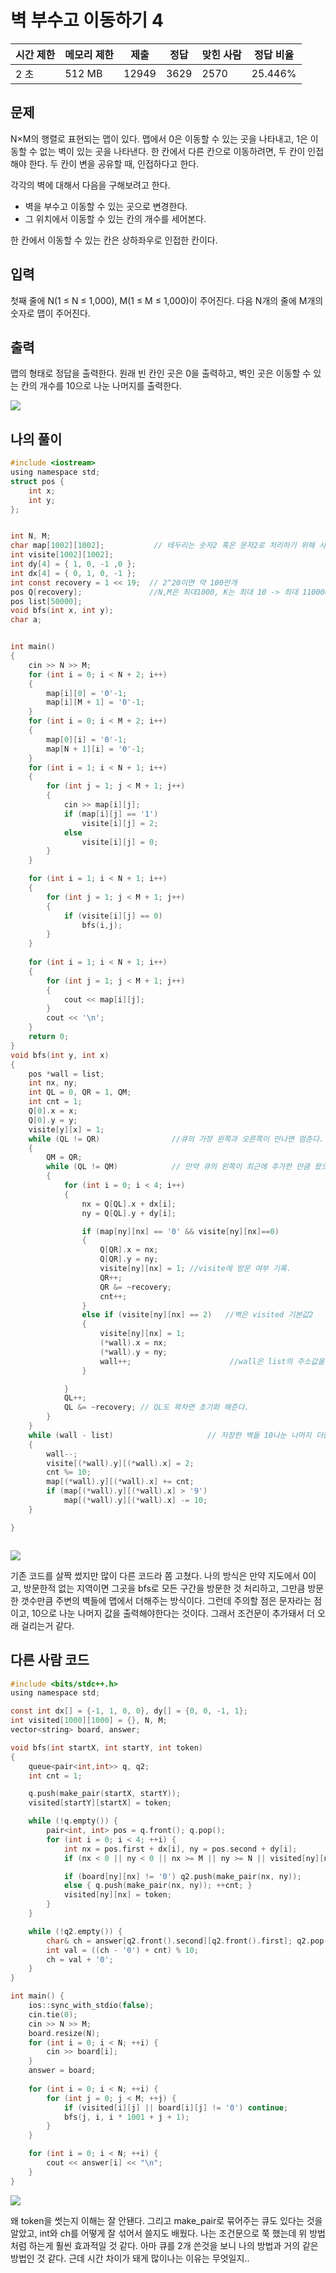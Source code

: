 # 벽 부수고 이동하기 4

| 시간 제한 | 메모리 제한 | 제출    | 정답   | 맞힌 사람 | 정답 비율   |
| ----- | ------ | ----- | ---- | ----- | ------- |
| 2 초   | 512 MB | 12949 | 3629 | 2570  | 25.446% |

## 문제

N×M의 행렬로 표현되는 맵이 있다. 맵에서 0은 이동할 수 있는 곳을 나타내고, 1은 이동할 수 없는 벽이 있는 곳을 나타낸다. 한 칸에서 다른 칸으로 이동하려면, 두 칸이 인접해야 한다. 두 칸이 변을 공유할 때, 인접하다고 한다.

각각의 벽에 대해서 다음을 구해보려고 한다.

- 벽을 부수고 이동할 수 있는 곳으로 변경한다.
- 그 위치에서 이동할 수 있는 칸의 개수를 세어본다.

한 칸에서 이동할 수 있는 칸은 상하좌우로 인접한 칸이다.

## 입력

첫째 줄에 N(1 ≤ N ≤ 1,000), M(1 ≤ M ≤ 1,000)이 주어진다. 다음 N개의 줄에 M개의 숫자로 맵이 주어진다.

## 출력

맵의 형태로 정답을 출력한다. 원래 빈 칸인 곳은 0을 출력하고, 벽인 곳은 이동할 수 있는 칸의 개수를 10으로 나눈 나머지를 출력한다.

![](C++_20220919_백준16946_벽%20부수고%20이동하기%204assets/2022-09-19-23-17-27-image.png)

## 나의 풀이

```c
#include <iostream>
using namespace std;
struct pos {
	int x;
	int y;
};


int N, M;
char map[1002][1002];			// 테두리는 숫자2 혹은 문자2로 처리하기 위해 사용.
int visite[1002][1002];
int dy[4] = { 1, 0, -1 ,0 };
int dx[4] = { 0, 1, 0, -1 };
int const recovery = 1 << 19;  // 2^20이면 약 100만개
pos Q[recovery];			   //N,M은 최대1000, K는 최대 10 -> 최대 11000000가지보다 작음.
pos list[50000];
void bfs(int x, int y);
char a;


int main()
{
	cin >> N >> M;
	for (int i = 0; i < N + 2; i++)
	{
		map[i][0] = '0'-1;
		map[i][M + 1] = '0'-1;
	}
	for (int i = 0; i < M + 2; i++)
	{
		map[0][i] = '0'-1;
		map[N + 1][i] = '0'-1;
	}
	for (int i = 1; i < N + 1; i++)
	{
		for (int j = 1; j < M + 1; j++)
		{
			cin >> map[i][j];
			if (map[i][j] == '1')
				visite[i][j] = 2;
			else
				visite[i][j] = 0;
		}
	}

	for (int i = 1; i < N + 1; i++)
	{
		for (int j = 1; j < M + 1; j++)
		{
			if (visite[i][j] == 0)
				bfs(i,j);
		}
	}
	
	for (int i = 1; i < N + 1; i++)
	{
		for (int j = 1; j < M + 1; j++)
		{
			cout << map[i][j];
		}
		cout << '\n';
	}
	return 0;
}
void bfs(int y, int x)
{
	pos *wall = list;
	int nx, ny;
	int QL = 0, QR = 1, QM;
	int cnt = 1;
	Q[0].x = x;
	Q[0].y = y;
	visite[y][x] = 1;
	while (QL != QR)				//큐의 가장 왼쪽과 오른쪽이 만나면 멈춘다.
	{
		QM = QR;
		while (QL != QM)			// 만약 큐의 왼쪽이 최근에 추가한 만큼 왔으면 1칸이 끝난것. 다시 추가된 것 만큼 돌아야한다.
		{
			for (int i = 0; i < 4; i++)
			{
				nx = Q[QL].x + dx[i];
				ny = Q[QL].y + dy[i];

				if (map[ny][nx] == '0' && visite[ny][nx]==0)
				{
					Q[QR].x = nx;
					Q[QR].y = ny;
					visite[ny][nx] = 1; //visite에 방문 여부 기록.
					QR++;
					QR &= ~recovery;
					cnt++;
				}
				else if (visite[ny][nx] == 2)   //벽은 visited 기본값2
				{
					visite[ny][nx] = 1; 
					(*wall).x = nx;
					(*wall).y = ny;
					wall++;                      //wall은 list의 주소값을 가리킨다. list에 1개씩 벽들 저장.
				}

			}
			QL++;
			QL &= ~recovery; // QL도 꽉차면 초기화 해준다.
		}
	}
	while (wall - list)						// 저장한 벽들 10나눈 나머지 더한뒤에 10 넘으면 또 10나눈 나머지 값 가지게 만들기.
	{
		wall--;
		visite[(*wall).y][(*wall).x] = 2;
		cnt %= 10;
		map[(*wall).y][(*wall).x] += cnt;
		if (map[(*wall).y][(*wall).x] > '9')
			map[(*wall).y][(*wall).x] -= 10;
	}

}



```

![](C++_20220919_백준16946_벽%20부수고%20이동하기%204assets/2022-09-19-23-18-10-image.png)

기존 코드를 살짝 썼지만 많이 다른 코드라 쫌 고쳤다. 나의 방식은 만약 지도에서 0이고, 방문한적 없는 지역이면 그곳을 bfs로 모든 구간을 방문한 것 처리하고, 그만큼 방문한 갯수만큼 주변의 벽들에 맵에서 더해주는 방식이다. 그런데 주의할 점은 문자라는 점이고, 10으로 나눈 나머지 값을 출력해야한다는 것이다. 그래서 조건문이 추가돼서 더 오래 걸리는거 같다.

## 다른 사람 코드

```c
#include <bits/stdc++.h>
using namespace std;

const int dx[] = {-1, 1, 0, 0}, dy[] = {0, 0, -1, 1};
int visited[1000][1000] = {}, N, M;
vector<string> board, answer;

void bfs(int startX, int startY, int token)
{
    queue<pair<int,int>> q, q2;
    int cnt = 1;

    q.push(make_pair(startX, startY));
    visited[startY][startX] = token;

    while (!q.empty()) {
        pair<int, int> pos = q.front(); q.pop();
        for (int i = 0; i < 4; ++i) {
            int nx = pos.first + dx[i], ny = pos.second + dy[i];
            if (nx < 0 || ny < 0 || nx >= M || ny >= N || visited[ny][nx] == token) continue;

            if (board[ny][nx] != '0') q2.push(make_pair(nx, ny));
            else { q.push(make_pair(nx, ny)); ++cnt; }
            visited[ny][nx] = token;
        }
    }

    while (!q2.empty()) {
        char& ch = answer[q2.front().second][q2.front().first]; q2.pop();
        int val = ((ch - '0') + cnt) % 10;
        ch = val + '0';
    }
}

int main() {
    ios::sync_with_stdio(false);
    cin.tie(0);
    cin >> N >> M;
    board.resize(N);
    for (int i = 0; i < N; ++i) {
        cin >> board[i];
    }
    answer = board;
    
    for (int i = 0; i < N; ++i) {
        for (int j = 0; j < M; ++j) {
            if (visited[i][j] || board[i][j] != '0') continue;
            bfs(j, i, i * 1001 + j + 1);
        }
    }

    for (int i = 0; i < N; ++i) {
        cout << answer[i] << "\n";
    }
}
```

![](C++_20220919_백준16946_벽%20부수고%20이동하기%204assets/2022-09-19-23-18-42-image.png)

왜 token을 썻는지 이해는 잘 안됀다. 그리고 make_pair로 묶어주는 큐도 있다는 것을 알았고,  int와 ch를 어떻게 잘 섞어서 쓸지도 배웠다. 나는 조건문으로 쭉 했는데 위 방법처럼 하는게 훨씬 효과적일 것 같다. 아마 큐를 2개 쓴것을 보니 나의 방법과 거의 같은 방법인 것 같다. 근데 시간 차이가 돼게 많이나는 이유는 무엇일지..
